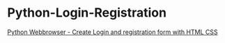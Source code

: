# Python-Login-Registration
<a href="https://rrtutors.com/tutorials/create-login-and-registration-form-with-html-css">Python Webbrowser - Create Login and registration form with HTML CSS</a>
